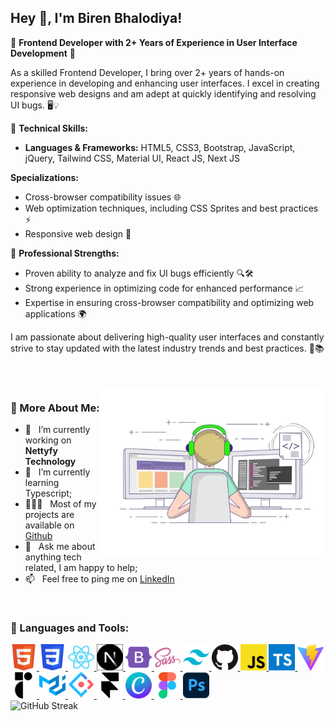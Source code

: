 ## Hey 👋, I'm Biren Bhalodiya!

🌟 **Frontend Developer with 2+ Years of Experience in User Interface Development** 🌟

As a skilled Frontend Developer, I bring over 2+ years of hands-on experience in developing and enhancing user interfaces. I excel in creating responsive web designs and am adept at quickly identifying and resolving UI bugs. 🖥️💡

🚀 **Technical Skills:**

- **Languages & Frameworks:** HTML5, CSS3, Bootstrap, JavaScript, jQuery, Tailwind CSS, Material UI, React JS, Next JS

**Specializations:**

- Cross-browser compatibility issues 🌐
- Web optimization techniques, including CSS Sprites and best practices ⚡
- Responsive web design 📱

💪 **Professional Strengths:**

- Proven ability to analyze and fix UI bugs efficiently 🔍🛠️
- Strong experience in optimizing code for enhanced performance 📈
- Expertise in ensuring cross-browser compatibility and optimizing web applications 🌍

I am passionate about delivering high-quality user interfaces and constantly strive to stay updated with the latest industry trends and best practices. 🌟📚

<br/>
<br/>

<img align="right" alt="GIF" src="/assets/developer.webp" width="360px"/>
  
### 🧐 More About Me:

- 🔭 &nbsp; I’m currently working on **Nettyfy Technology**
- 🌱 &nbsp; I’m currently learning Typescript;
- 👨🏻‍💻 &nbsp; Most of my projects are available on [Github](https://github.com/birenbhalodiya)
- 💬 &nbsp; Ask me about anything tech related, I am happy to help;
- 📫 &nbsp; Feel free to ping me on [LinkedIn](https://www.linkedin.com/in/biren-bhalodiya-699558237/)

<br>

### 🔨 Languages and Tools:

<!-- <a href="https://developer.mozilla.org/en-US/docs/Web/JavaScript" target="_blank"> <img align="left" alt="JavaScript" height ="42px" width='42px' style="margin: 5px; object-fit:content;"  src="https://raw.githubusercontent.com/rahul-jha98/github_readme_icons/main/language_and_tools/square/javascript/javascript.svg"> </a> -->

<a href="https://developer.mozilla.org/en-US/docs/Web/HTML" target="_blank">
    <img alt="HTML5" height="42px" width="42px" src="/assets/technologies/html5.png">
</a>
<a href="https://developer.mozilla.org/en-US/docs/Web/CSS" target="_blank">
    <img alt="CSS3" height="42px" width="42px" src="/assets/technologies/css3.png">
</a>
<a href="https://react.dev/" target="_blank">
    <img alt="ReactJS" height="42px" width="42px" src="/assets/technologies/reactjs.png">
</a>
<a href="https://nextjs.org/" target="_blank">
    <img alt="NextJS" height="42px" width="42px" src="/assets/technologies/nextjs2.png">
</a>
<a href="https://getbootstrap.com/" target="_blank">
    <img alt="Bootstrap" height="42px" width="42px" src="/assets/technologies/bootstrap5.png">
</a>
<a href="https://sass-lang.com/" target="_blank">
    <img alt="SASS" height="42px" width="42px" src="/assets/technologies/sass.png">
</a>
<a href="https://tailwindcss.com/" target="_blank">
    <img alt="TailwindCSS" height="42px" width="42px" src="/assets/technologies/tailwindcss.png">
</a>
<a href="https://github.com/" target="_blank">
    <img alt="GitHub" height="42px" width="42px" src="/assets/technologies/github.png">
</a>
<a href="https://javascript.info/" target="_blank">
    <img alt="JavaScript" height="42px" width="42px" src="/assets/technologies/js.png">
</a>
<a href="https://www.typescriptlang.org/" target="_blank">
    <img alt="TypeScript" height="42px" width="42px" src="/assets/technologies/typescript.png">
</a>
<a href="https://vitejs.dev/" target="_blank">
    <img alt="ViteJS" height="42px" width="42px" src="/assets/technologies/vitejs.png">
</a>
<a href="https://www.radix-ui.com/" target="_blank">
    <img alt="Radix UI" height="42px" width="42px" src="/assets/technologies/radixui.png">
</a>
<a href="https://mui.com/material-ui/" target="_blank">
    <img alt="Material UI" height="42px" width="42px" src="/assets/technologies/materialui.png">
</a>
<a href="https://ant.design/" target="_blank">
    <img alt="Ant Design" height="42px" width="42px" src="/assets/technologies/antd.png">
</a>
<a href="https://www.framer.com/" target="_blank">
    <img alt="Framer" height="42px" width="42px" src="/assets/technologies/framer.png">
</a>
<a href="https://www.canva.com/" target="_blank">
    <img alt="Canva" height="42px" width="42px" src="/assets/technologies/canva.png">
</a>
<a href="https://www.figma.com" target="_blank">
    <img alt="Figma" height="42px" width="42px" src="/assets/technologies/figma.png">
</a>
<a href="https://www.adobe.com/in/products/photoshop.html" target="_blank">
    <img alt="Photoshop" height="42px" width="42px" src="/assets/technologies/ps.png">
</a>

<br>

<img src="https://streak-stats.demolab.com?user=birenbhalodiya" alt="GitHub Streak" />
